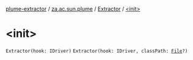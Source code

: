 [plume-extractor](../../index.md) / [za.ac.sun.plume](../index.md) / [Extractor](index.md) / [&lt;init&gt;](./-init-.md)

# &lt;init&gt;

`Extractor(hook: IDriver)`
`Extractor(hook: IDriver, classPath: `[`File`](https://docs.oracle.com/javase/8/docs/api/java/io/File.html)`?)`
